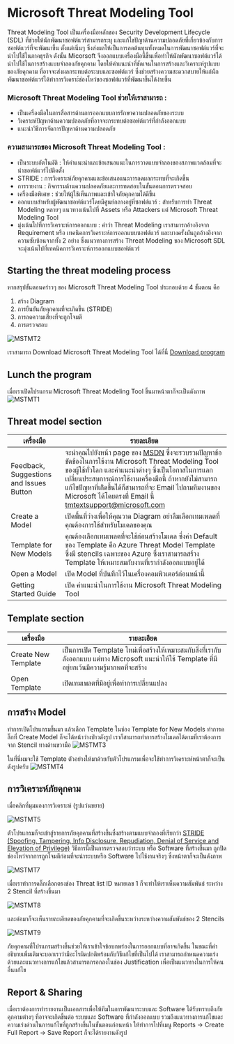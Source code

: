 # **Microsoft Threat Modeling Tool**
Threat Modeling Tool เป็นเครื่องมือหลักของ Security Development Lifecycle (SDL) ที่ช่วยให้นักพัฒนาซอฟต์แวร์สามารถระบุ และแก้ไขปัญาด้านความปลอดภัยที่เกี่ยวข้องกับการซอฟต์แวร์ที่จะพัฒนาขึ้น ตั้งแต่เนิ่นๆ ซึ่งส่งผลให้เป็นการลดต้นทุนทั้งหมดในการพัฒนาซอฟต์แวร์ที่จะนำไปใช้ในภาคธุรกิจ ดังนั้น Micorsoft จึงออกแบบเครื่องมือนี้ขึ้นเพื่อทำให้นักพัฒนาซอฟต์แวร์ได้นำไปใช้ในการสร้างแบบจำลองภัยคุกคาม โดยให้คำแนะนำที่ชัดเจนในการสร้างและวิเคราะห์รูปแบบของภัยคุกคาม ที่อาจจะส่งผลกระทบต่อระบบและซอฟต์แวร์ ซึ่งช่วยสร้างความสะดวกสบายให้แก่นักพัฒนาซอฟต์แวร์ได้ทำการวิเคราะ์ช่องโหว่ของซอฟต์แวร์ที่พัฒนาขึ้นได้ง่ายขึ้น
### **Microsoft Threat Modeling Tool ช่วยให้เราสามารถ :**
* เป็นเครื่องมือในการสื่อสารด้านการออกแบบการรักษาความปลอดภัยของระบบ
* วิเคราะห์ปัญหาด้านความปลอดภัยที่อาจจะกระทบต่อซอฟต์แวร์ที่กำลังออกแบบ
* แนะนำวิธีการจัดการปัญหาด้านความปลอดภัย
### **ความสามารถของ Microsoft Threat Modeling Tool :**
* เป็นระบบอัตโนมัติ : ให้คำแนะนำและข้อเสนอแนะในการวาดแบบจำลองของสภาพแวดล้อมที่จะนำซอฟต์แวร์ไปติดตั้ง
* STRIDE : การวิเคราะห์ภัยคุกคามและข้อเสนอแนะการลดผลกระทบที่จะเกิดขึ้น
* การรายงาน : กิจกรรมด้านความปลอดภัยและการทดสอบในขั้นตอนการตรวจสอบ
* เครื่องมือพิเศษ : ช่วยให้ผู้ใช้เห็นภาพและเข้าใจภัยคุกคามได้ดีขึ้น
* ออกแบบสำหรับผู้พัฒนาซอฟต์แวร์โดยมีศูนย์กลางอยู่ที่ซอฟต์แวร์ : สำหรับการทำ Threat Modeling หลายๆ แนวทางเน้นไปที่ Assets หรือ Attackers แต่ Microsoft Threat Modeling Tool 
* มุ่งเน้นไปที่การวิเคราะห์การออกแบบ : คำว่า Threat Modeling เราสามารถอ้างอิงจาก Requirement หรือ เทคนิคการวิเคราะห์การออกแบบซอฟต์แวร์ และบางครั้งมันถูกอ้างอิงจากความซับซ้อนจากทั้ง 2 อย่าง ซึ่งแนวทางการสร้าง Threat Modeling ของ Microsoft SDL จะมุ่งเน้นไปที่เทคนิคการวิเคราะห์การออกแบบซอฟต์แวร์ 
## **Starting the threat modeling process**
หากสรุปขั้นตอนคร่าวๆ ของ Microsoft Threat Modeling Tool ประกอบด้วย 4 ขั้นตอน คือ
1. สร้าง Diagram
2. การยืนยันภัยคุกคามที่จะเกิดขึ้น (STRIDE)
3. การลดความเสี่ยงที่จะถูกโจมตี
4. การตรวจสอบ

![MSTMT2](https://github.com/peegonggoy/peegonggoy.github.io/blob/main/ThreatModeling/Pic/MSTMT2.png?raw=true)

เราสามารถ Download Microsoft Threat Modeling Tool ได้ที่นี่ [Download program](https://aka.ms/threatmodelingtool) 

## **Lunch the program**
เมื่อเราเปิดโปรแกรม Microsoft Threat Modeling Tool ขึ้นมาหน้าตาก็จะเป็นดังภาพ
![MSTMT1](https://github.com/peegonggoy/peegonggoy.github.io/blob/main/ThreatModeling/Pic/MSTMT1.png?raw=true)

## **Threat model section**
|เครื่องมือ|รายละเอียด|
|------|-------|
|Feedback, Suggestions and Issues Button|จะนำคุณไปยังหน้า page ของ [MSDN](https://social.msdn.microsoft.com/Forums/en-US/home?forum=sdlprocess) ซึ่งจะรวบรวมปัญหาข้อขัดข้องในการใช้งาน Microsoft Threat Modeling Tool ของผู้ใช้ทั่วโลก และคำแนะนำต่างๆ ซึ่งเป็นโอกาสในการแลกเปลี่ยนประสบการณ์การใช้งานเครื่องมือนี้  ถ้าหากยังไม่สามารถแก้ไขปัญหาที่เกิิดขึ้นได้ก็สามารถที่จะ Email ไปถามทีมงานของ Microsoft ได้โดยตรงที่ Email นี้ tmtextsupport@microsoft.com|
|Create a Model|เปิดพื้นที่ว่างเพื่อให้คุณวาด Diagram อย่าลืมเลือกเทมเพลตที่คุณต้องการใช้สำหรับโมเดลของคุณ|
|Template for New Models|คุณต้องเลือกเทมเพลตที่จะใช้ก่อนสร้างโมเดล ซึ่งค่า Default ของ Template คือ Azure Threat Model Template ซึ่งมี stencils เฉพาะของ Azure ซึ่งเราสามารถสร้าง Template ให้เหมาะสมกับงานที่เรากำลังออกแบบอยู่ได้|
|Open a Model|เปิด Model ที่บันทึกไว้ในเครื่องคอมพิวเตอร์ก่อนหน้านี้|
|Getting Started Guide|เปิด คำแนะนำในการใช้งาน Microsoft Threat Modeling Tool|

## **Template section**
|เครื่องมือ|รายละเอียด|
|------|-------|
|Create New Template|เป็นการเปิด Template ใหม่เพื่อสร้างให้เหมาะสมกับสิ่งที่เรากับลังออกแบบ แต่ทาง Microsoft แนะนำให้ใช้ Template ที่มีอยู่ยกเว้นมีความรู้มากพอที่จะสร้าง|
|Open Template|เปิดเทมเพลตที่มีอยู่เพื่อทำการเปลี่ยนแปลง|

## **การสร้าง Model**
ทำการเปิดโปรแกรมขึ้นมา แล้วเลือก Template ในช่อง Template for New Models ทำการคลิ๊กที่ Create Model ก็จะได้หน้าว่างป่าวดังรูป เราก็สามารถทำการสร้างโมเดลได้ตามที่เราต้องการจาก Stencil ทางด้านขวามือ
![MSTMT3](https://github.com/peegonggoy/peegonggoy.github.io/blob/main/ThreatModeling/Pic/MSTMT3.png?raw=true)

ในที่นี่ผมจะใช้ Template ตัวอย่างให้มาด้วยกับตัวโปรแกรมเพื่อจะใช้ทำการวิเคราะห์หน้าตาก็จะเป็นดังรูปครับ
![MSTMT4](https://github.com/peegonggoy/peegonggoy.github.io/blob/main/ThreatModeling/Pic/MSTMT4.png?raw=true)
## **การวิเคราะห์ภัยคุกคาม**
เมื่อคลิกที่มุมมองการวิเคราะห์ (รูปแว่นขยาย)

![MSTMT5](https://github.com/peegonggoy/peegonggoy.github.io/blob/main/ThreatModeling/Pic/MSTMT5.png?raw=true)

ตัวโปรแกรมก็จะเข้าสู่รายการภัยคุกคามที่สร้างขึ้นซึ่งสร้างตามแบบจำลองที่เรียกว่า [STRIDE (Spoofing, Tampering, Info Disclosure, Repudiation, Denial of Service and Elevation of Privilege)](https://en.wikipedia.org/wiki/STRIDE_(security)) วิธีการนี้เป็นการตรวจสอบว่าระบบ หรือ Software ที่สร้างขึ้นมา ถูกปิดช่องโหว่จากการถูกโจมตีก่อนที่จะนำระบบหรือ Software ไปใช้งานจริงๆ ซึ่งหน้าตาก็จะเป็นดังภาพ

![MSTMT7](https://github.com/peegonggoy/peegonggoy.github.io/blob/main/ThreatModeling/Pic/MSTMT7.png?raw=true)

เมื่อเราทำการคลิ๊กเลือกตรงช่อง Threat list ID หมายเลข 1 ก็จะทำให้เราเห็นความสัมพันธ์ ระหว่าง 2 Stencil ที่สร้างขึ้นมา

![MSTMT8](https://github.com/peegonggoy/peegonggoy.github.io/blob/main/ThreatModeling/Pic/MSTMT8.png?raw=true)

และต่อมาก็จะเห็นรายละเอียดของภัยคุกคามที่จะเกิดขึ้นระหว่างระหว่างความสัมพันธ์ของ 2 Stencils 

![MSTMT9](https://github.com/peegonggoy/peegonggoy.github.io/blob/main/ThreatModeling/Pic/MSTMT9.png?raw=true)

ภัยคุกคามที่โปรแกรมสร้างขึ้นช่วยให้เราเข้าใจข้อบกพร่องในการออกแบบที่อาจเกิดขึ้น ในขณะที่คำอธิบายเพิ่มเติมจะบอกเราว่ามีอะไรผิดปกติพร้อมกับวิธีแก้ไขที่เป็นไปได้ เราสามารถกำหนดความเร่งด้วยและแนวทางการแก้ไขแล้วสามารถกรอกลงในช่อง Justification เพื่อเป็นแนวทางในการให้คนอื่นแก้ไข

## **Report & Sharing**
เมื่อเราต้องการทำรายงานเป็นเอกสารเพื่อให้ทีมในการพัฒนาระบบและ Software ได้รับทราบถึงภัยคุกคามต่างๆ ที่อาจจะเกิดขึ้นต่อ ระบบและ Software ที่กำลังออกแบบ รวมถึงแนวทางการแก้ไขและความเร่งด่วนในการแก้ไขที่ถูกสร้างขึ้นในขั้นตอนก่อนหน้า ให้ทำการไปที่เมนู Reports -> Create Full Report -> Save Report ก็จะได้รายงานดังรูป

